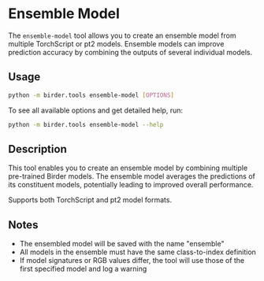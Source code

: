 # Ensemble Model

The `ensemble-model` tool allows you to create an ensemble model from multiple TorchScript or pt2 models. Ensemble models can improve prediction accuracy by combining the outputs of several individual models.

## Usage

```sh
python -m birder.tools ensemble-model [OPTIONS]
```

To see all available options and get detailed help, run:

```sh
python -m birder.tools ensemble-model --help
```

## Description

This tool enables you to create an ensemble model by combining multiple pre-trained Birder models. The ensemble model averages the predictions of its constituent models, potentially leading to improved overall performance.

Supports both TorchScript and pt2 model formats.

## Notes

* The ensembled model will be saved with the name "ensemble"
* All models in the ensemble must have the same class-to-index definition
* If model signatures or RGB values differ, the tool will use those of the first specified model and log a warning
